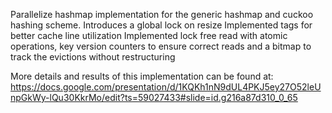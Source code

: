 Parallelize hashmap implementation for the generic hashmap and cuckoo hashing scheme.
Introduces a global lock on resize
Implemented tags for better cache line utilization
Implemented lock free read with atomic operations, key version counters to ensure correct reads and a bitmap to track the evictions without restructuring

More details and results of this implementation can be found at:
https://docs.google.com/presentation/d/1KQKh1nN9dUL4PKJ5ey27O52leUnpGkWy-lQu30KkrMo/edit?ts=59027433#slide=id.g216a87d310_0_65
